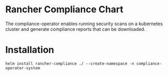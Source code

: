 # Rancher Compliance Chart

The compliance-operator enables running security scans on a kubernetes cluster and generate compliance reports that can be downloaded.

# Installation

```
helm install rancher-compliance ./ --create-namespace -n compliance-operator-system
```

